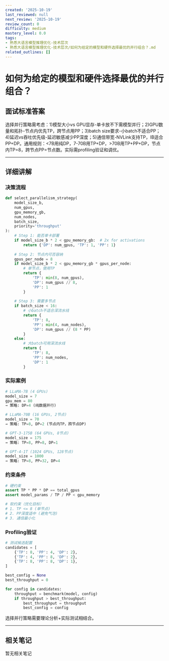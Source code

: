 ```yaml
---
created: '2025-10-19'
last_reviewed: null
next_review: '2025-10-19'
review_count: 0
difficulty: medium
mastery_level: 0.0
tags:
- 熟悉大语言模型推理优化-技术层次
- 熟悉大语言模型推理优化-技术层次/如何为给定的模型和硬件选择最优的并行组合？.md
related_outlines: []
---
```

# 如何为给定的模型和硬件选择最优的并行组合？

## 面试标准答案

选择并行策略需考虑：1)模型大小vs GPU显存-单卡放不下需模型并行；2)GPU数量和拓扑-节点内优先TP，跨节点用PP；3)batch size要求-小batch不适合PP；4)延迟vs吞吐优先级-延迟敏感减少PP深度；5)通信带宽-NVLink支持TP，IB适合PP+DP。通用规则：<7B用纯DP，7-70B用TP+DP，>70B用TP+PP+DP，节点内TP=8，跨节点PP=节点数。实际需profiling验证和调优。

---

## 详细讲解

### 决策流程

```python
def select_parallelism_strategy(
    model_size_b,
    num_gpus,
    gpu_memory_gb,
    num_nodes,
    batch_size,
    priority='throughput'
):
    # Step 1: 能否单卡部署
    if model_size_b * 2 < gpu_memory_gb:  # 2x for activations
        return {'DP': num_gpus, 'TP': 1, 'PP': 1}
    
    # Step 2: 节点内可否容纳
    gpus_per_node = 8
    if model_size_b * 2 < gpu_memory_gb * gpus_per_node:
        # 单节点，使用TP
        return {
            'TP': min(8, num_gpus),
            'DP': num_gpus // 8,
            'PP': 1
        }
    
    # Step 3: 需要多节点
    if batch_size < 16:
        # 小batch不适合深流水线
        return {
            'TP': 8,
            'PP': min(4, num_nodes),
            'DP': num_gpus // (8 * PP)
        }
    else:
        # 大batch可用深流水线
        return {
            'TP': 8,
            'PP': num_nodes,
            'DP': 1
        }
```

### 实际案例

```python
# LLaMA-7B (4 GPUs)
model_size = 7
gpu_mem = 80
→ 策略: DP=4 (纯数据并行)

# LLaMA-70B (16 GPUs, 2节点)
model_size = 70
→ 策略: TP=8, DP=2 (节点内TP，跨节点DP)

# GPT-3-175B (64 GPUs, 8节点)
model_size = 175
→ 策略: TP=8, PP=8, DP=1

# GPT-4-1T (1024 GPUs, 128节点)
model_size = 1000
→ 策略: TP=8, PP=32, DP=4
```

### 约束条件

```python
# 硬约束
assert TP * PP * DP == total_gpus
assert model_params / TP / PP < gpu_memory

# 软约束（优化目标）
# 1. TP <= 8 (单节点)
# 2. PP深度适中 (避免气泡)
# 3. 通信最小化
```

### Profiling验证

```python
# 测试候选配置
candidates = [
    {'TP': 8, 'PP': 4, 'DP': 2},
    {'TP': 4, 'PP': 8, 'DP': 2},
    {'TP': 8, 'PP': 8, 'DP': 1},
]

best_config = None
best_throughput = 0

for config in candidates:
    throughput = benchmark(model, config)
    if throughput > best_throughput:
        best_throughput = throughput
        best_config = config
```

选择并行策略需要理论分析+实际测试相结合。


---

## 相关笔记
<!-- 自动生成 -->

暂无相关笔记

